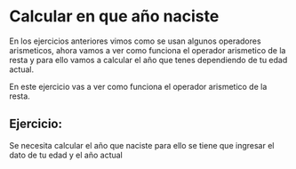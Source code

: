 # Calcular en que año naciste

En los ejercicios anteriores vimos como se usan algunos operadores arismeticos, ahora vamos a ver como funciona el operador arismetico de la resta
y para ello vamos a calcular el año que tenes dependiendo de tu edad actual.

En este ejercicio vas a ver como funciona el operador arismetico de la resta.

## Ejercicio:

Se necesita calcular el año que naciste para ello se tiene que ingresar el dato de tu edad y el año actual

